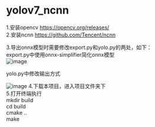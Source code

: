 # yolov7_ncnn

1.安装opencv https://opencv.org/releases/  
2.安装ncnn   https://github.com/Tencent/ncnn  

3.导出onnx模型时需要修改export.py和yolo.py的两处，如下：  
export.py中使用onnx-simplifier简化onnx模型  
![image](https://user-images.githubusercontent.com/68861091/179701738-919a3a14-304a-45fd-9c01-dff3cee1cb39.png)

yolo.py中修改输出方式  

![image](https://user-images.githubusercontent.com/68861091/179702312-fda93f87-c8ef-4e17-b9be-da5a60a25b45.png)
4.下载本项目，进入项目文件夹下  
5.打开终端执行  
 mkdir build  
 cd build  
 cmake ..  
 make  
 

